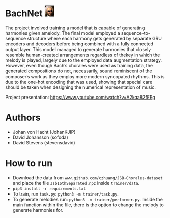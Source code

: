 # BachNet <img width="30" height="35" src="https://github.com/JohanKJIP/BachNet/blob/master/cool_bach.png">

The project involved training a model that is capable of generating harmonies given amelody. The final model employed a sequence-to-sequence structure where each harmony gets generated by separate GRU encoders and decoders before being combined with a fully connected output layer. This model managed to generate harmonies that closely resemble human-created arrangements regardless of thekey in which the melody is played, largely due to the employed data augmentation strategy.  However, even though Bach’s chorales were used as training data, the generated compositions do not, necessarily, sound reminiscent of the composer’s work as they employ more modern syncopated rhythms. This is due to the one-hot encoding that was used, showing that special care should be taken when designing the numerical representation of music.

Project presentation: https://www.youtube.com/watch?v=A2kqa82fEEg

# Authors

- Johan von Hacht (JohanKJIP)
- David Johansson (sofoda)
- David Stevens (stevensdavid)

# How to run

- Download the data from `www.github.com/czhuang/JSB-Chorales-dataset` and place the file `Jsb16thSeparated.npz` inside `trainer/data`.
- `pip3 install -r requirements.txt`
- To train, run `task.py`: `python3 -m trainer/task.py`. 
- To generate melodies run: `python3 -m trainer/performer.py`. Inside the main function within the file, there is the option to change the melody to generate harmonies for. 


